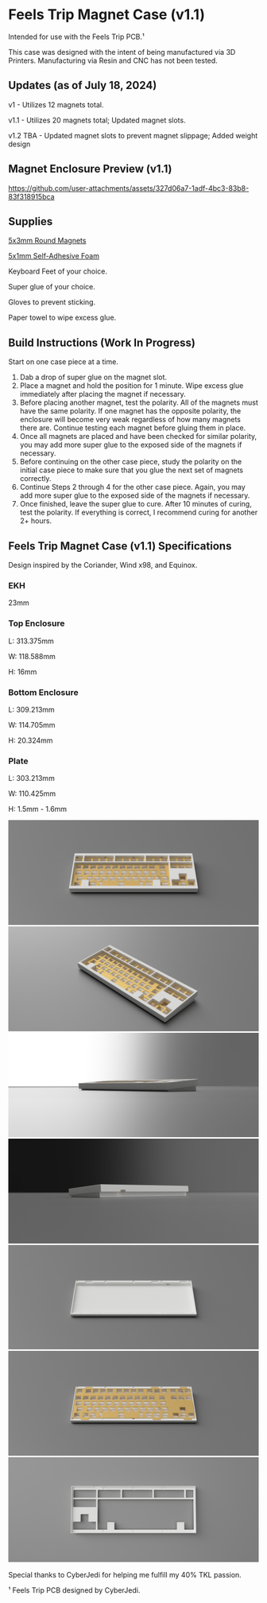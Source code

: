 # Feels Trip Magnet Case (v1.1)

Intended for use with the Feels Trip PCB.¹

This case was designed with the intent of being manufactured via 3D Printers. Manufacturing via Resin and CNC has not been tested.

## Updates (as of July 18, 2024)

v1 - Utilizes 12 magnets total.

v1.1 - Utilizes 20 magnets total; Updated magnet slots.

v1.2 TBA - Updated magnet slots to prevent magnet slippage; Added weight design

## Magnet Enclosure Preview (v1.1)

https://github.com/user-attachments/assets/327d06a7-1adf-4bc3-83b8-83f318915bca

## Supplies
[5x3mm Round Magnets](https://www.amazon.com/dp/B09QHS6VSJ)

[5x1mm Self-Adhesive Foam](https://www.amazon.com/dp/B07L6M4PN1)

Keyboard Feet of your choice.

Super glue of your choice.

Gloves to prevent sticking.

Paper towel to wipe excess glue.

## Build Instructions (Work In Progress)

Start on one case piece at a time.

1. Dab a drop of super glue on the magnet slot.
2. Place a magnet and hold the position for 1 minute. Wipe excess glue immediately after placing the magnet if necessary.
3. Before placing another magnet, test the polarity. All of the magnets must have the same polarity. If one magnet has the opposite polarity, the enclosure will become very weak regardless of how many magnets there are. Continue testing each magnet before gluing them in place.
4. Once all magnets are placed and have been checked for similar polarity, you may add more super glue to the exposed side of the magnets if necessary.
6. Before continuing on the other case piece, study the polarity on the initial case piece to make sure that you glue the next set of magnets correctly.
7. Continue Steps 2 through 4 for the other case piece. Again, you may add more super glue to the exposed side of the magnets if necessary.
8. Once finished, leave the super glue to cure. After 10 minutes of curing, test the polarity. If everything is correct, I recommend curing for another 2+ hours.

## Feels Trip Magnet Case (v1.1) Specifications

Design inspired by the Coriander, Wind x98, and Equinox.

### EKH
23mm

### Top Enclosure
L: 313.375mm

W: 118.588mm

H: 16mm

### Bottom Enclosure
L: 309.213mm

W: 114.705mm

H: 20.324mm

### Plate
L: 303.213mm

W: 110.425mm

H: 1.5mm - 1.6mm

![screenshot](https://github.com/vroyasumi/Feels-Trip-Magnet-Case/blob/main/Renders%20%2B%20Video%20Preview/Feels_Trip_EXPORT_FIXEDADDED_MAGNETS_2024-Jul-18_05-22-22PM-000_CustomizedView1469937096.png)
![screenshot](https://github.com/vroyasumi/Feels-Trip-Magnet-Case/blob/main/Renders%20%2B%20Video%20Preview/Feels_Trip_EXPORT_FIXEDADDED_MAGNETS_2024-Jul-18_05-22-06PM-000_CustomizedView6462012299.png)
![screenshot](https://github.com/vroyasumi/Feels-Trip-Magnet-Case/blob/main/Renders%20%2B%20Video%20Preview/Feels_Trip_EXPORT_FIXEDADDED_MAGNETS_2024-Jul-18_05-23-02PM-000_CustomizedView18128074447.png)
![screenshot](https://github.com/vroyasumi/Feels-Trip-Magnet-Case/blob/main/Renders%20%2B%20Video%20Preview/Feels_Trip_EXPORT_FIXEDADDED_MAGNETS_2024-Jul-18_05-23-13PM-000_CustomizedView14463899026.png)
![screenshot](https://github.com/vroyasumi/Feels-Trip-Magnet-Case/blob/main/Renders%20%2B%20Video%20Preview/Feels_Trip_EXPORT_FIXEDADDED_MAGNETS_2024-Jul-18_05-23-48PM-000_CustomizedView15493387225.png)
![screenshot](https://github.com/vroyasumi/Feels-Trip-Magnet-Case/blob/main/Renders%20%2B%20Video%20Preview/Feels_Trip_EXPORT_FIXEDADDED_MAGNETS_2024-Jul-18_05-23-59PM-000_CustomizedView15493387225.png)
![screenshot](https://github.com/vroyasumi/Feels-Trip-Magnet-Case/blob/main/Renders%20%2B%20Video%20Preview/Feels_Trip_EXPORT_FIXEDADDED_MAGNETS_2024-Jul-18_05-25-41PM-000_CustomizedView51714789489.png)

Special thanks to CyberJedi for helping me fulfill my 40% TKL passion.

¹ Feels Trip PCB designed by CyberJedi.
